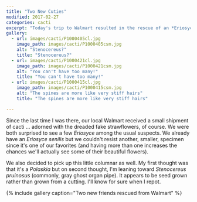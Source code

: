 ```yaml
---
title: "Two New Cuties"
modified: 2017-02-27
categories: cacti
excerpt: "Today's trip to Walmart resulted in the rescue of an *Eriosyce* and a *Stenocereus*."
gallery:
  - url: images/cacti/P1000405cl.jpg
    image_path: images/cacti/P1000405csm.jpg
    alt: "Stenocereus?"
    title: "Stenocereus?"
  - url: images/cacti/P1000421cl.jpg
    image_path: images/cacti/P1000421csm.jpg
    alt: "You can't have too many!"
    title: "You can't have too many!"
  - url: images/cacti/P1000415cl.jpg
    image_path: images/cacti/P1000415csm.jpg
    alt: "The spines are more like very stiff hairs"
    title: "The spines are more like very stiff hairs"    

---
```


Since the last time I was there, our local Walmart received a small shipment of cacti ... adorned with the dreaded fake strawflowers, of course. We were both surprised to see a few *Eriosyce* among the usual suspects. We already have an *Eriosyce senilis* but we couldn't resist another, smaller, specimen since it's one of our favorites (and having more than one increases the chances we'll actually see some of their beautiful flowers). 

We also decided to pick up this little columnar as well. My first thought was that it's a *Polaskia* but on second thought, I'm leaning toward *Stenocereus pruinosus* (commonly, gray ghost organ pipe). It appears to be seed grown rather than grown from a cutting. I'll know for sure when I repot.

{% include gallery caption="Two new friends rescued from Walmart" %}
